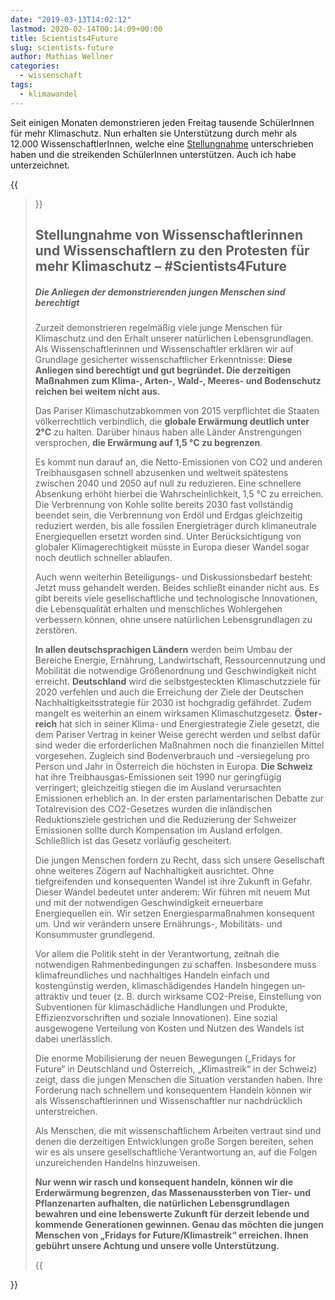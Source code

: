 ```yaml
---
date: "2019-03-13T14:02:12"
lastmod: 2020-02-14T00:14:09+00:00
title: Scientists4Future
slug: scientists-future
author: Mathias Wellner
categories:
  - wissenschaft
tags:
  - klimawandel
---
```

Seit einigen Monaten demonstrieren jeden Freitag tausende SchülerInnen für mehr Klimaschutz. Nun erhalten sie Unterstützung durch mehr als 12.000 WissenschaftlerInnen, welche eine [Stellungnahme](https://www.scientists4future.org/stellungnahme/) unterschrieben haben und die streikenden SchülerInnen unterstützen. Auch ich habe unterzeichnet.
<!--more-->

{{<blockquote>}}
<h2>Stellungnahme von Wissenschaftlerinnen und Wissenschaftlern  zu den Protesten für mehr Klimaschutz  –  #Scientists4Future</h2>

<h5>Die Anliegen der demonstrierenden jungen Menschen sind berechtigt</h5>

<p>Zurzeit demonstrieren regelmäßig viele junge Menschen für Klimaschutz und den Er­halt unserer natürlichen Lebensgrundlagen. Als Wissenschaftlerinnen und Wissen­schaftler erklären wir auf Grundlage gesicherter wissenschaftlicher Erkenntnisse: <strong>Diese Anliegen sind berechtigt und gut begründet. Die derzeitigen Maßnahmen zum Klima-, Arten-, Wald-, Meeres- und Bodenschutz reichen bei weitem nicht aus.</strong></p>

<p>Das Pariser Klimaschutzabkommen von 2015 verpflichtet die Staaten völker­rechtlich verbindlich, die <strong>globale Erwärmung deutlich unter 2°C</strong> zu halten. Darüber hinaus haben alle Länder Anstrengungen versprochen, <strong>die Erwärmung auf 1,5 °C zu begrenzen</strong>.</p>

<p>Es kommt nun darauf an, die Netto-Emissionen von CO2 und anderen Treibhausgasen schnell abzusenken und welt­weit spätestens zwischen 2040 und 2050 auf null zu reduzieren. Eine schnellere Absenkung erhöht hierbei die Wahrscheinlichkeit, 1,5 °C zu erreichen. Die Verbrennung von Kohle sollte bereits 2030 fast vollständig beendet sein, die Verbrennung von Erdöl und Erdgas gleichzeitig reduziert werden, bis alle fossilen Energieträger durch klima­neutrale Energiequellen ersetzt worden sind. Unter Berücksichtigung von globaler Kli­magerechtigkeit müsste in Europa dieser Wandel sogar noch deutlich schneller ablau­fen.</p>

<p>Auch wenn weiterhin Beteiligungs- und Diskussionsbedarf besteht: Jetzt muss gehan­delt werden. Beides schließt einander nicht aus. Es gibt bereits viele gesellschaftliche und technologische Innovationen, die Lebensqualität erhalten und menschliches Wohl­ergehen verbessern können, ohne unsere natürlichen Lebensgrundlagen zu zerstören.</p>

<p><strong>In allen deutschsprachigen Ländern</strong> werden beim Umbau der Bereiche Ener­gie, Ernährung, Landwirtschaft, Ressourcennutzung und Mobilität die notwen­dige Größenordnung und Geschwindigkeit nicht erreicht. <strong>Deutschland</strong> wird die selbstgesteckten Klimaschutzziele für 2020 verfehlen und auch die Er­reichung der Ziele der Deutschen Nachhaltigkeitsstrategie für 2030 ist hochgra­dig gefährdet. Zudem mangelt es weiterhin an einem wirksamen Klimaschutzgesetz. <strong>Öster­reich</strong> hat sich in seiner Klima- und Energiestrategie Ziele gesetzt, die dem Pariser Vertrag in keiner Weise gerecht werden und selbst dafür sind weder die erforderlichen Maßnahmen noch die finanziellen Mittel vorgesehen. Zugleich sind Bodenverbrauch und -versiegelung pro Person und Jahr in Österreich die höchsten in Europa. <strong>Die Schweiz</strong> hat ihre Treibhausgas-Emissionen seit 1990 nur geringfügig verringert; gleichzeitig stiegen die im Ausland verursachten Emissionen erheblich an. In der ersten parlamentarischen Debatte zur Totalrevision des CO2-Ge­setzes wurden die inländischen Reduktionsziele gestrichen und die Reduzierung der Schweizer Emissionen sollte durch Kompensation im Ausland erfolgen. Schließlich ist das Gesetz vorläufig gescheitert.</p>

<p>Die jungen Menschen fordern zu Recht, dass sich unsere Gesellschaft ohne weiteres Zögern auf Nachhaltigkeit ausrichtet. Ohne tiefgreifenden und konsequenten Wandel ist ihre Zukunft in Gefahr. Dieser Wandel bedeutet unter anderem: Wir führen mit neuem Mut und mit der notwendigen Geschwindigkeit erneuerbare Energiequellen ein. Wir setzen Energiesparmaßnahmen konsequent um. Und wir verändern unsere Ernäh­rungs-, Mobilitäts- und Konsummuster grundlegend.</p>

<p>Vor allem die Politik steht in der Verantwortung, zeitnah die notwendigen Rahmen­bedingungen zu schaffen. Insbesondere muss klimafreundliches und nachhaltiges Handeln einfach und kostengünstig werden, klimaschädigendes Handeln hingegen un­attraktiv und teuer (z. B. durch wirksame CO2-Preise, Einstellung von Sub­ven­tionen für klimaschädliche Handlungen und Produkte, Effizienzvorschriften und soziale Inno­vationen). Eine sozial ausgewogene Verteilung von Kosten und Nutzen des Wandels ist dabei unerlässlich.</p>

<p>Die enorme Mobilisierung der neuen Bewegungen („Fridays for Future“ in Deutschland und Österreich, „Klimastreik“ in der Schweiz) zeigt, dass die jungen Menschen die Situation verstanden haben. Ihre Forderung nach schnellem und konse­quentem Handeln können wir als Wissenschaftlerinnen und Wissenschaftler nur nach­drücklich unterstreichen.</p>

<p>Als Menschen, die mit wissenschaftlichem Arbeiten vertraut sind und denen die derzei­tigen Entwicklungen große Sorgen bereiten, sehen wir es als unsere gesellschaftliche Verantwortung an, auf die Folgen unzureichenden Handelns hinzuweisen.</p>

<p><strong>Nur wenn wir rasch und konsequent handeln, können wir die Erderwärmung begrenzen, das Massenaussterben von Tier- und Pflanzenarten aufhalten, die natürlichen Lebensgrundlagen bewahren und eine lebenswerte Zukunft für derzeit lebende und kommende Generationen gewinnen. Genau das möchten die jungen Menschen von „Fridays for Future/Klimastreik“ erreichen. Ihnen gebührt unsere Achtung und unsere volle Unterstützung.</strong></p>
{{</blockquote>}}
